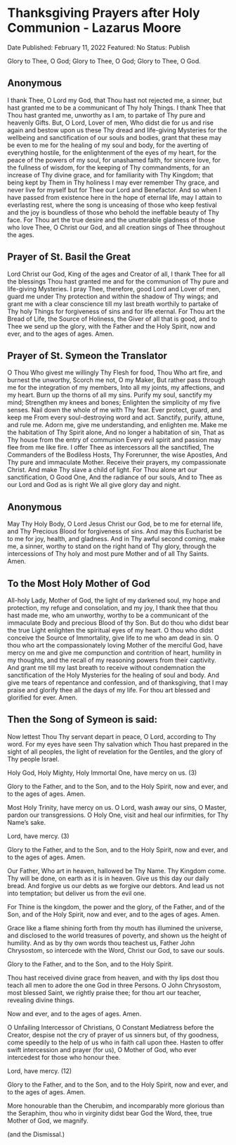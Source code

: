 # Thanksgiving Prayers after Holy Communion - Lazarus Moore

Date Published: February 11, 2022
Featured: No
Status: Publish

Glory to Thee, O God; Glory to Thee, O God; Glory to Thee, O God.

## Anonymous

I thank Thee, O Lord my God, that Thou hast not rejected me, a sinner, but hast granted me to be a communicant of Thy holy Things. I thank Thee that Thou hast granted me, unworthy as I am, to partake of Thy pure and heavenly Gifts. But, O Lord, Lover of men, Who didst die for us and rise again and bestow upon us these Thy dread and life-giving Mysteries for the wellbeing and sanctification of our souls and bodies, grant that these may be even to me for the healing of my soul and body, for the averting of everything hostile, for the enlightenment of the eyes of my heart, for the peace of the powers of my soul, for unashamed faith, for sincere love, for the fullness of wisdom, for the keeping of Thy commandments, for an increase of Thy divine grace, and for familiarity with Thy Kingdom; that being kept by Them in Thy holiness I may ever remember Thy grace, and never live for myself but for Thee our Lord and Benefactor. And so when I have passed from existence here in the hope of eternal life, may I attain to everlasting rest, where the song is unceasing of those who keep festival and the joy is boundless of those who behold the ineffable beauty of Thy face. For Thou art the true desire and the unutterable gladness of those who love Thee, O Christ our God, and all creation sings of Thee throughout the ages.

## Prayer of St. Basil the Great

Lord Christ our God, King of the ages and Creator of all, I thank Thee for all the blessings Thou hast granted me and for the communion of Thy pure and life-giving Mysteries. I pray Thee, therefore, good Lord and Lover of men, guard me under Thy protection and within the shadow of Thy wings; and grant me with a clear conscience till my last breath worthily to partake of Thy holy Things for forgiveness of sins and for life eternal. For Thou art the Bread of Life, the Source of Holiness, the Giver of all that is good, and to Thee we send up the glory, with the Father and the Holy Spirit, now and ever, and to the ages of ages. Amen.

## Prayer of St. Symeon the Translator

O Thou Who givest me willingly Thy Flesh for food,
Thou Who art fire, and burnest the unworthy,
Scorch me not, O my Maker,
But rather pass through me for the integration of my members,
Into all my joints, my affections, and my heart.
Burn up the thorns of all my sins.
Purify my soul, sanctify my mind;
Strengthen my knees and bones;
Enlighten the simplicity of my five senses.
Nail down the whole of me with Thy fear.
Ever protect, guard, and keep me
From every soul-destroying word and act.
Sanctify, purify, attune, and rule me.
Adorn me, give me understanding, and enlighten me.
Make me the habitation of Thy Spirit alone,
And no longer a habitation of sin,
That as Thy house from the entry of communion
Every evil spirit and passion may flee from me like fire.
I offer Thee as intercessors all the sanctified,
The Commanders of the Bodiless Hosts,
Thy Forerunner, the wise Apostles,
And Thy pure and immaculate Mother.
Receive their prayers, my compassionate Christ.
And make Thy slave a child of light.
For Thou alone art our sanctification, O Good One,
And the radiance of our souls,
And to Thee as our Lord and God as is right
We all give glory day and night.

## Anonymous

May Thy Holy Body, O Lord Jesus Christ our God, be to me for eternal life, and Thy Precious Blood for forgiveness of sins. And may this Eucharist be to me for joy, health, and gladness. And in Thy awful second coming, make me, a sinner, worthy to stand on the right hand of Thy glory, through the intercessions of Thy holy and most pure Mother and of all Thy Saints. Amen.

## To the Most Holy Mother of God

All-holy Lady, Mother of God, the light of my darkened soul, my hope and protection, my refuge and consolation, and my joy, I thank thee that thou hast made me, who am unworthy, worthy to be a communicant of the immaculate Body and precious Blood of thy Son. But do thou who didst bear the true Light enlighten the spiritual eyes of my heart. O thou who didst conceive the Source of Immortality, give life to me who am dead in sin. O thou who art the compassionately loving Mother of the merciful God, have mercy on me and give me compunction and contrition of heart, humility in my thoughts, and the recall of my reasoning powers from their captivity. And grant me till my last breath to receive without condemnation the sanctification of the Holy Mysteries for the healing of soul and body. And give me tears of repentance and confession, and of thanksgiving, that I may praise and glorify thee all the days of my life. For thou art blessed and glorified for ever. Amen.

## Then the Song of Symeon is said:

Now lettest Thou Thy servant depart in peace, O Lord, according to Thy word. For my eyes have seen Thy salvation which Thou hast prepared in the sight of all peoples, the light of revelation for the Gentiles, and the glory of Thy people Israel.

Holy God, Holy Mighty, Holy Immortal One, have mercy on us. (3)

Glory to the Father, and to the Son, and to the Holy Spirit, now and ever, and to the ages of ages. Amen.

Most Holy Trinity, have mercy on us. O Lord, wash away our sins, O Master, pardon our transgressions. O Holy One, visit and heal our infirmities, for Thy Name’s sake.

Lord, have mercy. (3)

Glory to the Father, and to the Son, and to the Holy Spirit, now and ever, and to the ages of ages. Amen.

Our Father, Who art in heaven, hallowed be Thy Name. Thy Kingdom come. Thy will be done, on earth as it is in heaven. Give us this day our daily bread. And forgive us our debts as we forgive our debtors. And lead us not into temptation; but deliver us from the evil one.

For Thine is the kingdom, the power and the glory, of the Father, and of the Son, and of the Holy Spirit, now and ever, and to the ages of ages. Amen.

Grace like a flame shining forth from thy mouth has illumined the universe, and disclosed to the world treasures of poverty, and shown us the height of humility. And as by thy own words thou teachest us, Father John Chrysostom, so intercede with the Word, Christ our God, to save our souls.

Glory to the Father, and to the Son, and to the Holy Spirit.

Thou hast received divine grace from heaven, and with thy lips dost thou teach all men to adore the one God in three Persons. O John Chrysostom, most blessed Saint, we rightly praise thee; for thou art our teacher, revealing divine things.

Now and ever, and to the ages of ages. Amen.

O Unfailing Intercessor of Christians, O Constant Mediatress before the Creator, despise not the cry of prayer of us sinners but, of thy goodness, come speedily to the help of us who in faith call upon thee. Hasten to offer swift intercession and prayer (for us), O Mother of God, who ever intercedest for those who honour thee.

Lord, have mercy. (12)

Glory to the Father, and to the Son, and to the Holy Spirit, now and ever, and to the ages of ages. Amen.

More honourable than the Cherubim, and incomparably more glorious than the Seraphim, thou who in virginity didst bear God the Word, thee, true Mother of God, we magnify.

(and the Dismissal.)